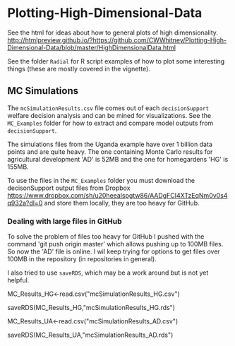 # Plotting-High-Dimensional-Data

See the html for ideas about how to general plots of high dimensionality. <http://htmlpreview.github.io/?https://github.com/CWWhitney/Plotting-High-Dimensional-Data/blob/master/HighDimensionalData.html>

See the folder `Radial` for R script examples of how to plot some interesting things (these are mostly covered in the vignette).

## MC Simulations

The `mcSimulationResults.csv` file comes out of each `decisionSupport` welfare decision analysis and can be mined for visualizations. See the `MC_Examples` folder for how to extract and compare model outputs from `decisionSupport`. 

The simulations files from the Uganda example have over 1 billion data points and are quite heavy. The one containing Monte Carlo results for agricultural development 'AD' is 52MB and the one for homegardens 'HG' is 155MB. 

To use the files in the `MC_Examples` folder you must download the decisonSupport output files from Dropbox <https://www.dropbox.com/sh/u20heealspgtw86/AADgFCI4XTzEqNm0v0s4q932a?dl=0> and store them locally, they are too heavy for GitHub. 

### Dealing with large files in GitHub

To solve the problem of files too heavy for GitHub I pushed with the command 'git push origin master' which allows pushing up to 100MB files. So now the 'AD' file is online. I wil keep trying for options to get files over 100MB in the repository (in repositories in general). 

I also tried to use `saveRDS`, which may be a work around but is not yet helpful.

MC_Results_HG<-read.csv("mcSimulationResults_HG.csv")

saveRDS(MC_Results_HG,"mcSimulationResults_HG.rds")

MC_Results_UA<-read.csv("mcSimulationResults_AD.csv")

saveRDS(MC_Results_UA,"mcSimulationResults_AD.rds")

